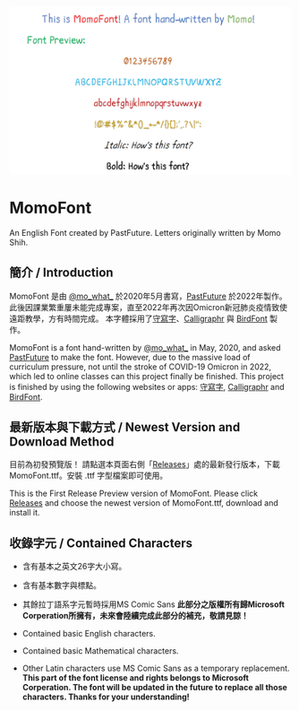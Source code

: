 ![MomoFont](img/MomoFontPreview.png)

# MomoFont
An English Font created by PastFuture. Letters originally written by Momo Shih.

## 簡介 / Introduction

MomoFont 是由 [@mo_what_](https://www.instagram.com/mo_what_/) 於2020年5月書寫，[PastFuture](https://github.com/pastfuture777) 於2022年製作。
此後因課業繁重屢未能完成專案，直至2022年再次因Omicron新冠肺炎疫情致使遠距教學，方有時間完成。
本字體採用了[守寫字](https://www.writes.com.tw/)、[Calligraphr](https://www.calligraphr.com/) 與 [BirdFont](https://birdfont.org/) 製作。

MomoFont is a font hand-written by [@mo_what_](https://www.instagram.com/mo_what_/) in May, 2020, and asked [PastFuture](https://github.com/pastfuture777) to make the font.
However, due to the massive load of curriculum pressure, not until the stroke of COVID-19 Omicron in 2022, which led to online classes can this project finally be finished.
This project is finished by using the following websites or apps: [守寫字](https://www.writes.com.tw/), [Calligraphr](https://www.calligraphr.com/) and [BirdFont](https://birdfont.org/).

## 最新版本與下載方式 / Newest Version and Download Method

目前為初發預覽版！
請點選本頁面右側「[Releases](https://github.com/pastfuture777/MomoFont/releases)」處的最新發行版本，下載 MomoFont.ttf。安裝 .ttf 字型檔案即可使用。

This is the First Release Preview version of MomoFont.
Please click [Releases](https://github.com/pastfuture777/MomoFont/releases) and choose the newest version of MomoFont.ttf, download and install it. 

## 收錄字元 / Contained Characters

* 含有基本之英文26字大小寫。
* 含有基本數字與標點。
* 其餘拉丁語系字元暫時採用MS Comic Sans **此部分之版權所有歸Microsoft Corperation所擁有，未來會陸續完成此部分的補充，敬請見諒！**

* Contained basic English characters.
* Contained basic Mathematical characters.
* Other Latin characters use MS Comic Sans as a temporary replacement. **This part of the font license and rights belongs to Microsoft Corperation. The font will be updated in the future to replace all those characters. Thanks for your understanding!**
